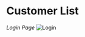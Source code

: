 # Customer List

*Login Page*
![Login](https://github.com/user-attachments/assets/713cb736-eb78-440a-b731-7b91becb2247)

